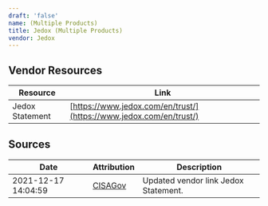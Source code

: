 ```yaml
---
draft: 'false'
name: (Multiple Products)
title: Jedox (Multiple Products)
vendor: Jedox
---
```


## Vendor Resources
| Resource | Link |
| --- | --- |
| Jedox Statement | [https://www.jedox.com/en/trust/](https://www.jedox.com/en/trust/) |



## Sources
| Date | Attribution | Description |
| --- | --- | --- |
| 2021-12-17 14:04:59 | [CISAGov](https://raw.githubusercontent.com/cisagov/log4j-affected-db/develop/README.md) | Updated vendor link Jedox Statement.  |
